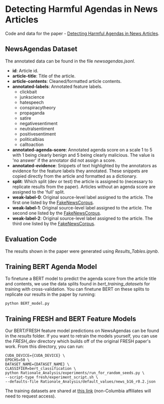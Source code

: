 # Detecting Harmful Agendas in News Articles
Code and data for the paper - [Detecting Harmful Agendas in News Articles](https://arxiv.org/abs/2302.00102).

## NewsAgendas Dataset
The annotated data can be found in the file *newsagendas.jsonl*.
- **id**: Article id.
- **article-title**: Title of the article.
- **article-contents**: Cleaned/formatted article contents.
- **annotated-labels**: Annotated feature labels.
  - clickbait
  - junkscience
  - hatespeech
  - conspiracytheory
  - propaganda
  - satire
  - negativesentiment
  - neutralsentiment
  - positivesentiment
  - politicalbias
  - calltoaction
- **annotated-agenda-score**: Annotated agenda score on a scale 1 to 5 with 1 being clearly benign and 5 being clearly malicious. The value is \'no answer\' if the annotator did not assign a score.
- **annotated-evidence**: Snippets of text highlighted by the annotators as evidence for the feature labels they annotated. These snippets are copied directly from the article and formatted as a dictionary.
- **split**: Which split (dev or test) the article is assigned to (necessary to replicate results from the paper). Articles without an agenda score are assigned to the 'full' split.
- **weak-label-0**: Original source-level label assigned to the article. The first one listed by the [FakeNewsCorpus](https://github.com/several27/FakeNewsCorpus).
- **weak-label-1**: Original source-level label assigned to the article. The second one listed by the [FakeNewsCorpus](https://github.com/several27/FakeNewsCorpus).
- **weak-label-2**: Original source-level label assigned to the article. The third one listed by the [FakeNewsCorpus](https://github.com/several27/FakeNewsCorpus).

## Evaluation Code
The results shown in the paper were generated using *Results_Tables.ipynb*.

## Training BERT Agenda Model
To finetune a BERT model to predict the agenda score from the article title and contents, we use the data splits found in *bert_training_datasets* for training with cross-validation. You can finetune BERT on these splits to replicate our results in the paper by running:
```
python BERT_model.py
```

## Training FRESH and BERT Feature Models
Our BERT/FRESH feature model predictions on NewsAgendas can be found in the *results* folder. If you want to retrain the models yourself, you can use the *FRESH_dev* directory which builds off of the original FRESH paper's work. From this directory, you can run:
```
CUDA_DEVICE={CUDA_DEVICE} \
EPOCHS=50 \
DATASET_NAME={DATASET_NAME} \
CLASSIFIER=bert_classification \
python Rationale_Analysis/experiments/run_for_random_seeds.py \
--script-type fresh/experiment_script.sh \
--defaults-file Rationale_Analysis/default_values/news_b16_r0.2.json
```
The training datasets are shared at [this link](https://drive.google.com/drive/folders/1tlvljeeVaeZMYkOIdkpaZPT-jbxe4hU5?usp=sharing) (non-Columbia affiliates will need to request access).

